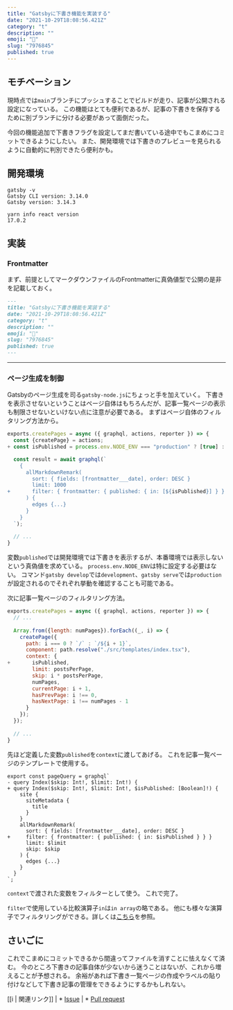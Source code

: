 ```yaml
---
title: "Gatsbyに下書き機能を実装する"
date: "2021-10-29T18:08:56.421Z"
category: "t"
description: ""
emoji: "📝"
slug: "7976845"
published: true
---
```


## モチベーション

現時点では`main`ブランチにプッシュすることでビルドが走り、記事が公開される設定になっている。
この機能はとても便利であるが、記事の下書きを保存するために別ブランチに分ける必要があって面倒だった。

今回の機能追加で下書きフラグを設定してまだ書いている途中でもこまめにコミットできるようにしたい。
また、開発環境では下書きのプレビューを見られるように自動的に判別できたら便利かも。

## 開発環境

```shell:title=Bash {outputLines: 2-4, 6}{}
gatsby -v
Gatsby CLI version: 3.14.0
Gatsby version: 3.14.3

yarn info react version
17.0.2
```

## 実装

### Frontmatter

まず、前提としてマークダウンファイルのFrontmatterに真偽値型で公開の是非を記載しておく。

```markdown{8}:title=index.md
---
title: "Gatsbyに下書き機能を実装する"
date: "2021-10-29T18:08:56.421Z"
category: "t"
description: ""
emoji: "📝"
slug: "7976845"
published: true
---
```

***

### ページ生成を制御

Gatsbyのページ生成を司る`gatsby-node.js`にちょっと手を加えていく。
下書きを表示させないということはページ自体はもちろんだが、記事一覧ページの表示も制限させないといけない点に注意が必要である。
まずはページ自体のフィルタリング方法から。

```diff:title=gatsby-node.js
exports.createPages = async ({ graphql, actions, reporter }) => {
  const {createPage} = actions;
+ const isPublished = process.env.NODE_ENV === "production" ? [true] : [true, false];

  const result = await graphql(`
    {
      allMarkdownRemark(
        sort: { fields: [frontmatter___date], order: DESC }
        limit: 1000
+       filter: { frontmatter: { published: { in: [${isPublished}] } } }
      ) {
        edges {...}
      }
    }
  `);
  
  // ...
}
```

変数`published`では開発環境では下書きを表示するが、本番環境では表示しないという真偽値を求めている。
`process.env.NODE_ENV`は特に設定する必要はない。
コマンド`gatsby develop`では`development`、`gatsby serve`では`production`が設定されるのでそれぞれ挙動を確認することも可能である。

次に記事一覧ページのフィルタリング方法。

```diff:title=gatsby-node.js
exports.createPages = async ({ graphql, actions, reporter }) => {
  // ...
  
  Array.from({length: numPages}).forEach((_, i) => {
    createPage({
      path: i === 0 ? `/` : `/${i + 1}`,
      component: path.resolve("./src/templates/index.tsx"),
      context: {
+       isPublished,
        limit: postsPerPage,
        skip: i * postsPerPage,
        numPages,
        currentPage: i + 1,
        hasPrevPage: i !== 0,
        hasNextPage: i !== numPages - 1
      }
    });
  });
  
  // ...
}
```

先ほど定義した変数`published`を`context`に渡してあげる。
これを記事一覧ページのテンプレートで使用する。

```diff:title=index.tsx
export const pageQuery = graphql`
- query Index($skip: Int!, $limit: Int!) {
+ query Index($skip: Int!, $limit: Int!, $isPublished: [Boolean]!) {
    site {
      siteMetadata {
        title
      }
    }
    allMarkdownRemark(
      sort: { fields: [frontmatter___date], order: DESC }
+     filter: { frontmatter: { published: { in: $isPublished } } }
      limit: $limit
      skip: $skip
    ) {
      edges {...}
    }
  }
`;
```

`context`で渡された変数をフィルターとして使う。
これで完了。

`filter`で使用している比較演算子`in`は`in array`の略である。
他にも様々な演算子でフィルタリングができる。詳しくは[こちら](https://www.gatsbyjs.com/docs/graphql-reference/#filter)を参照。

## さいごに

これでこまめにコミットできるから間違ってファイルを消すことに怯えなくて済む。
今のところ下書きの記事自体が少ないから迷うことはないが、これから増えることが予想される。
余裕があれば下書き一覧ページの作成やラベルの貼り付けなどして下書き記事の管理をできるようにするかもしれない。

[[i | 関連リンク]]
| * [Issue](https://github.com/ktnkk/blog/issues/116)
| * [Pull request](https://github.com/ktnkk/blog/pull/174)
